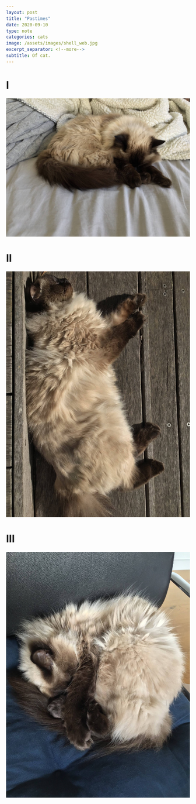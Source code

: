 ```yaml
---
layout: post
title: "Pastimes"
date: 2020-09-10
type: note
categories: cats
image: /assets/images/shell_web.jpg
excerpt_separator: <!--more-->
subtitle: Of cat.
---
```

<!--more-->

# I
![Image](/assets/images/sleep_2.jpg)

# II
![Image](/assets/images/sleep_1.jpg)

# III
![Image](/assets/images/sleep_3.jpg)